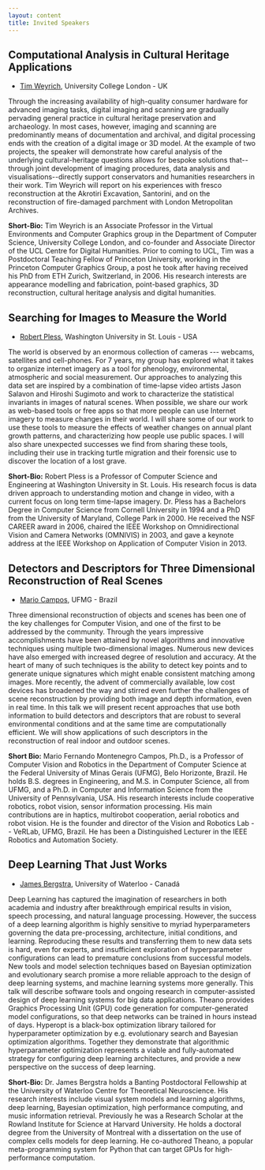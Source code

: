 ```yaml
---
layout: content
title: Invited Speakers
---
```


## Computational Analysis in Cultural Heritage Applications

- [Tim Weyrich](http://www0.cs.ucl.ac.uk/staff/t.weyrich/), University College London - UK

Through the increasing availability of high-quality consumer hardware for advanced imaging tasks, digital imaging and scanning are gradually pervading general practice in cultural heritage preservation and archaeology. In most cases, however, imaging and scanning are predominantly means of documentation and archival, and digital processing ends with the creation of a digital image or 3D model. At the example of two projects, the speaker will demonstrate how careful analysis of the underlying cultural-heritage questions allows for bespoke solutions that--through joint development of imaging procedures, data analysis and visualisations--directly support conservators and humanities researchers in their work. Tim Weyrich will report on his experiences with fresco reconstruction at the Akrotiri Excavation, Santorini, and on the reconstruction of fire-damaged parchment with London Metropolitan Archives.

**Short-Bio:** Tim Weyrich is an Associate Professor in the Virtual
  Environments and Computer Graphics group in the Department of
  Computer Science, University College London, and co-founder and
  Associate Director of the UCL Centre for Digital Humanities. Prior
  to coming to UCL, Tim was a Postdoctoral Teaching Fellow of
  Princeton University, working in the Princeton Computer Graphics
  Group, a post he took after having received his PhD from ETH Zurich,
  Switzerland, in 2006. His research interests are appearance
  modelling and fabrication, point-based graphics, 3D reconstruction,
  cultural heritage analysis and digital humanities.

## Searching for Images to Measure the World

- [Robert Pless](http://www.cse.wustl.edu/~pless), Washington University in St. Louis - USA

The world is observed by an enormous collection of cameras ---
webcams, satellites and cell-phones.  For 7 years, my group has
explored what it takes to organize internet imagery as a tool for
phenology, environmental, atmospheric and social measurement. Our
approaches to analyzing this data set are inspired by a combination of
time-lapse video artists Jason Salavon and Hiroshi Sugimoto and work
to characterize the statistical invariants in images of natural
scenes.  When possible, we share our work as web-based tools or free
apps so that more people can use Internet imagery to measure changes
in their world.  I will share some of our work to use these tools to
measure the effects of weather changes on annual plant growth
patterns, and characterizing how people use public spaces.  I will
also share unexpected successes we find from sharing these tools,
including their use in tracking turtle migration and their forensic
use to discover the location of a lost grave.

**Short-Bio:** Robert Pless is a Professor of Computer Science and
  Engineering at Washington University in St. Louis. His research
  focus is data driven approach to understanding motion and change in
  video, with a current focus on long term time-lapse
  imagery. Dr. Pless has a Bachelors Degree in Computer Science from
  Cornell University in 1994 and a PhD from the University of
  Maryland, College Park in 2000. He received the NSF CAREER award in
  2006, chaired the IEEE Workshop on Omnidirectional Vision and Camera
  Networks (OMNIVIS) in 2003, and gave a keynote address at the IEEE
  Workshop on Application of Computer Vision in 2013.

## Detectors and Descriptors for Three Dimensional Reconstruction of Real Scenes

- [Mario Campos](http://www.verlab.dcc.ufmg.br/publicacoes/author/mario_fernando_montenegro_campos), UFMG - Brazil

Three dimensional reconstruction of objects and scenes has been one of the key challenges for Computer Vision, and one of the first to be addressed by the community. Through the years impressive accomplishments have been attained by novel algorithms and innovative techniques using multiple two-dimensional images. Numerous new devices have also emerged with increased degree of resolution and accuracy. At the heart of many of such techniques is the ability to detect key points and to generate unique signatures which might enable consistent matching among images. More recently, the advent of commercially available, low cost devices has broadened the way and stirred even further the challenges of scene reconstruction by providing both image and depth information, even in real time.  In this talk we will present recent approaches that use both information to build detectors and descriptors that are robust to several environmental conditions and at the same time are computationally efficient. We will show applications of such descriptors in the reconstruction of real indoor and outdoor scenes.

**Short Bio:** Mario Fernando Montenegro Campos, Ph.D., is a Professor of Computer Vision and Robotics in the Department of Computer Science at the Federal University of Minas Gerais (UFMG), Belo Horizonte, Brazil. He holds B.S. degrees in Engineering, and M.S. in Computer Science, all from UFMG, and a Ph.D. in Computer and Information Science from the University of Pennsylvania, USA.  His research interests include cooperative robotics, robot vision, sensor information processing. His main contributions are in haptics, multirobot cooperation, aerial robotics and robot vision. He is the founder and director of the Vision and Robotics Lab -- VeRLab, UFMG, Brazil. He has been a Distinguished Lecturer in the IEEE Robotics and Automation Society.

## Deep Learning That Just Works

- [James Bergstra](http://www.eng.uwaterloo.ca/~jbergstr/), University of Waterloo - Canadá

Deep Learning has captured the imagination of researchers in both
academia and industry after breakthrough empirical results in vision,
speech processing, and natural language processing.  However, the
success of a deep learning algorithm is highly sensitive to myriad
hyperparameters governing the data pre-processing, architecture,
initial conditions, and learning. Reproducing these results and
transferring them to new data sets is hard, even for experts, and
insufficient exploration of hyperparameter configurations can lead to
premature conclusions from successful models.  New tools and model
selection techniques based on Bayesian optimization and evolutionary
search promise a more reliable approach to the design of deep learning
systems, and machine learning systems more generally.  This talk will
describe software tools and ongoing research in computer-assisted
design of deep learning systems for big data applications. Theano
provides Graphics Processing Unit (GPU) code generation for
computer-generated model configurations, so that deep networks can be
trained in hours instead of days.  Hyperopt is a black-box
optimization library tailored for hyperparameter optimization by
e.g. evolutionary search and Bayesian optimization algorithms.
Together they demonstrate that algorithmic hyperparameter optimization
represents a viable and fully-automated strategy for configuring deep
learning architectures, and provide a new perspective on the success
of deep learning.
	 
**Short-Bio:** Dr. James Bergstra holds a Banting Postdoctoral
  Fellowship at the University of Waterloo Centre for Theoretical
  Neuroscience. His research interests include visual system models
  and learning algorithms, deep learning, Bayesian optimization, high
  performance computing, and music information retrieval. Previously
  he was a Research Scholar at the Rowland Institute for Science at
  Harvard University. He holds a doctoral degree from the University
  of Montreal with a dissertation on the use of complex cells models
  for deep learning. He co-authored Theano, a popular meta-programming
  system for Python that can target GPUs for high-performance
  computation.
